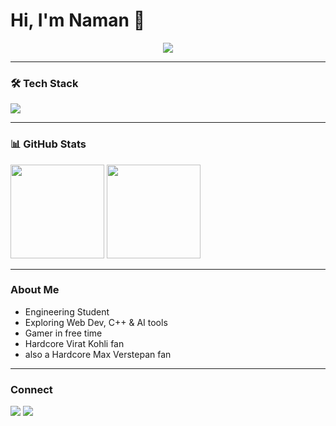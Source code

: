 # Hi, I'm Naman 👋  

<p align="center">
  <img src="https://readme-typing-svg.herokuapp.com?size=22&color=3CB371&center=true&vCenter=true&width=440&height=45&lines=Engineering+Student;Web+Dev+Learner;AI+Explorer;Gamer;Virat+Kohli+Fan" />
</p>

---

### 🛠️ Tech Stack
<p>
  <img src="https://skillicons.dev/icons?i=cpp,html,css,js,react,tailwind,git,github,vscode" />
</p>

---

### 📊 GitHub Stats
<p>
  <img src="https://github-readme-stats.vercel.app/api?username=namangaonkar&show_icons=true&theme=tokyonight" height="150"/>
  <img src="https://github-readme-stats.vercel.app/api/top-langs/?username=namangaonkar&layout=compact&theme=tokyonight" height="150"/>
</p>

---

###  About Me
-  Engineering Student  
-  Exploring Web Dev, C++ & AI tools  
-  Gamer in free time  
-  Hardcore Virat Kohli fan
-  also a Hardcore Max Verstepan fan

---

### Connect
<p>
  <a href="https://github.com/NamanGaonkar"><img src="https://img.shields.io/badge/GitHub-000?style=for-the-badge&logo=github" /></a>
  <a href="https://www.linkedin.com/in/naman-gaonkar-640822325/"><img src="https://img.shields.io/badge/LinkedIn-0077B5?style=for-the-badge&logo=linkedin&logoColor=white" /></a>
</p>

